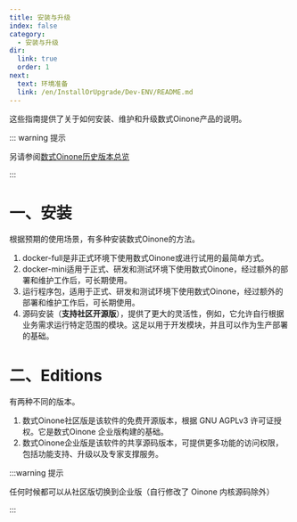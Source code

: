 ```yaml
---
title: 安装与升级
index: false
category:
  - 安装与升级
dir:
  link: true
  order: 1
next:
  text: 环境准备
  link: /en/InstallOrUpgrade/Dev-ENV/README.md
---
```

这些指南提供了关于如何安装、维护和升级数式Oinone产品的说明。

::: warning 提示

另请参阅[数式Oinone历史版本总览](/en/InstallOrUpgrade/version-list.md)

:::

# 一、安装
根据预期的使用场景，有多种安装数式Oinone的方法。

1. docker-full是非正式环境下使用数式Oinone或进行试用的最简单方式。
2. docker-mini适用于正式、研发和测试环境下使用数式Oinone，经过额外的部署和维护工作后，可长期使用。
3. 运行程序包，适用于正式、研发和测试环境下使用数式Oinone，经过额外的部署和维护工作后，可长期使用。
4. 源码安装（**支持社区开源版**），提供了更大的灵活性，例如，它允许自行根据业务需求运行特定范围的模块。这足以用于开发模块，并且可以作为生产部署的基础。

# 二、Editions
有两种不同的版本。

1. 数式Oinone社区版是该软件的免费开源版本，根据 GNU AGPLv3 许可证授权。它是数式Oinone 企业版构建的基础。
2. 数式Oinone企业版是该软件的共享源码版本，可提供更多功能的访问权限，包括功能支持、升级以及专家支撑服务。

:::warning 提示

任何时候都可以从社区版切换到企业版（自行修改了 Oinone 内核源码除外）

:::



